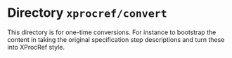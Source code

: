 # Directory `xprocref/convert`

This directory is for one-time conversions. For instance to bootstrap the content in taking the original specification step descriptions and turn these into XProcRef style.


